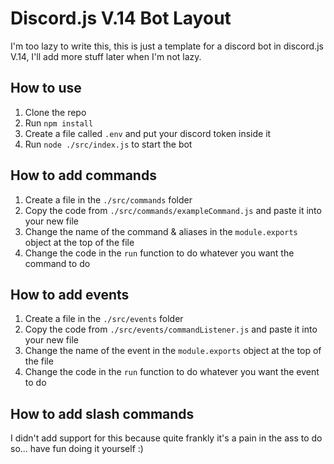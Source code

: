 <!-- Let's make a readme file for our layout for the discord bot in discord.js V.14 -->
# Discord.js V.14 Bot Layout
I'm too lazy to write this, this is just a template for a discord bot in discord.js V.14, I'll add more stuff later when I'm not lazy.

## How to use
1. Clone the repo
2. Run `npm install`
3. Create a file called `.env` and put your discord token inside it 
4. Run `node ./src/index.js` to start the bot

## How to add commands
1. Create a file in the `./src/commands` folder
2. Copy the code from `./src/commands/exampleCommand.js` and paste it into your new file
3. Change the name of the command & aliases in the `module.exports` object at the top of the file
4. Change the code in the `run` function to do whatever you want the command to do

## How to add events
1. Create a file in the `./src/events` folder
2. Copy the code from `./src/events/commandListener.js` and paste it into your new file
3. Change the name of the event in the `module.exports` object at the top of the file
4. Change the code in the `run` function to do whatever you want the event to do

## How to add slash commands
I didn't add support for this because quite frankly it's a pain in the ass to do so... have fun doing it yourself :)